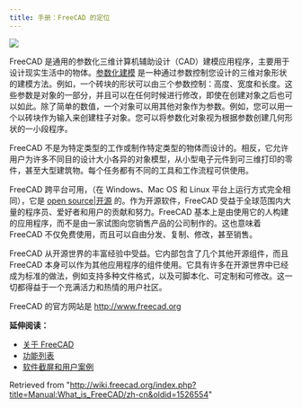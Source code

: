 ```yaml
---
title: 手册：FreeCAD 的定位
---
```


![](/images/FreeCAD_022_example.png)

FreeCAD 是通用的参数化三维计算机辅助设计（CAD）建模应用程序，主要用于设计现实生活中的物体。[参数化建模](http://en.wikipedia.org/wiki/Parametric_feature_based_modeler) 是一种通过参数控制您设计的三维对象形状的建模方法。例如，一个砖块的形状可以由三个参数控制：高度、宽度和长度。这些参数是对象的一部分，并且可以在任何时候进行修改，即使在创建对象之后也可以如此。除了简单的数值，一个对象可以用其他对象作为参数。例如，您可以用一个以砖块作为输入来创建柱子对象。您可以将参数化对象视为根据参数创建几何形状的一小段程序。

FreeCAD 不是为特定类型的工作或制作特定类型的物体而设计的。相反，它允许用户为许多不同目的设计大小各异的对象模型，从小型电子元件到可三维打印的零件，甚至大型建筑物。每个任务都有不同的工具和工作流程可供使用。

FreeCAD 跨平台可用，（在 Windows、Mac OS 和 Linux 平台上运行方式完全相同），它是 [open source|开源](http://en.wikipedia.org/wiki/Open-source_software) 的。作为开源软件，FreeCAD 受益于全球范围内大量的程序员、爱好者和用户的贡献和努力。FreeCAD 基本上是由使用它的人构建的应用程序，而不是由一家试图向您销售产品的公司制作的。这也意味着 FreeCAD 不仅免费使用，而且可以自由分发、复制、修改，甚至销售。

FreeCAD 从开源世界的丰富经验中受益。它内部包含了几个其他开源组件，而且 FreeCAD 本身可以作为其他应用程序的组件使用。它具有许多在开源世界中已经成为标准的做法，例如支持多种文件格式，以及可脚本化、可定制和可修改。这一切都得益于一个充满活力和热情的用户社区。

FreeCAD 的官方网站是 <http://www.freecad.org>

**延伸阅读：**

- [关于 FreeCAD](/About_FreeCAD "About FreeCAD")
- [功能列表](/Feature_list "Feature list")
- [软件截屏和用户案例](http://forum.freecadweb.org/viewforum.php?f=24)

Retrieved from "<http://wiki.freecad.org/index.php?title=Manual:What_is_FreeCAD/zh-cn&oldid=1526554>"
